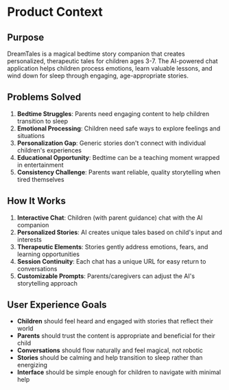 # Product Context

## Purpose
DreamTales is a magical bedtime story companion that creates personalized, therapeutic tales for children ages 3-7. The AI-powered chat application helps children process emotions, learn valuable lessons, and wind down for sleep through engaging, age-appropriate stories.

## Problems Solved
1. **Bedtime Struggles**: Parents need engaging content to help children transition to sleep
2. **Emotional Processing**: Children need safe ways to explore feelings and situations
3. **Personalization Gap**: Generic stories don't connect with individual children's experiences
4. **Educational Opportunity**: Bedtime can be a teaching moment wrapped in entertainment
5. **Consistency Challenge**: Parents want reliable, quality storytelling when tired themselves

## How It Works
1. **Interactive Chat**: Children (with parent guidance) chat with the AI companion
2. **Personalized Stories**: AI creates unique tales based on child's input and interests
3. **Therapeutic Elements**: Stories gently address emotions, fears, and learning opportunities
4. **Session Continuity**: Each chat has a unique URL for easy return to conversations
5. **Customizable Prompts**: Parents/caregivers can adjust the AI's storytelling approach

## User Experience Goals
- **Children** should feel heard and engaged with stories that reflect their world
- **Parents** should trust the content is appropriate and beneficial for their child
- **Conversations** should flow naturally and feel magical, not robotic
- **Stories** should be calming and help transition to sleep rather than energizing
- **Interface** should be simple enough for children to navigate with minimal help
